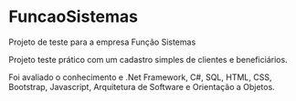 # FuncaoSistemas
Projeto de teste para a empresa Função Sistemas

Projeto teste prático com um cadastro simples de clientes e beneficiários.

Foi avaliado o conhecimento e .Net Framework, C#, SQL, HTML, CSS, Bootstrap, Javascript, Arquitetura de Software e Orientação a Objetos.
